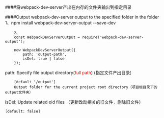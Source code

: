 ####将webpack-dev-server产出在内存的文件夹输出到指定目录

####Output webpack-dev-server output to the specified folder in the folder
		1、npm install webpack-dev-server-output --save-dev
	
		2、
		const WebpackDevServerOutput = require('webpack-dev-server-output');

		new WebpackDevServerOutput({
    		path: 'output-path',
    		isDel: true | false
		});


path: Specify file output directory(<font color="red">full path</font>) (指定文件产出目录)
 		
 		[default '/output'] 
 		Output folder for the current project root directory（项目根目录下的output文件夹）

isDel: Update related old files （更新改动相关的旧文件，删除旧文件）
	
	[default: false]

 


